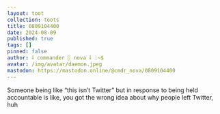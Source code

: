```yaml
---
layout: toot
collection: toots
title: 0809104400
date: 2024-08-09
published: true
tags: []
pinned: false
author: ⸸ commander ░ nova ⸸ :~$
avatar: /img/avatar/daemon.jpeg
mastodon: https://mastodon.online/@cmdr_nova/0809104400
---
```


Someone being like “this isn’t Twitter” but in response to being held accountable is like, you got the wrong idea about why people left Twitter, huh
